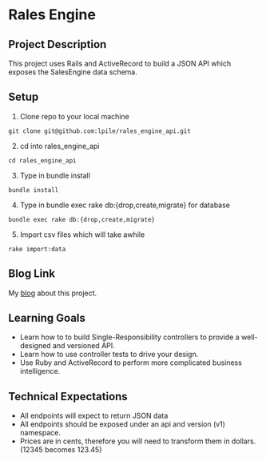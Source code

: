 # Rales Engine

## Project Description
This project uses Rails and ActiveRecord to build a JSON API which exposes the SalesEngine data schema.

## Setup
1. Clone repo to your local machine
```
git clone git@github.com:lpile/rales_engine_api.git
```
2. cd into rales_engine_api
```
cd rales_engine_api
```
3. Type in bundle install
```
bundle install
```
4. Type in bundle exec rake db:{drop,create,migrate} for database
```
bundle exec rake db:{drop,create,migrate}
```
5. Import csv files which will take awhile
```
rake import:data
```

## Blog Link

My [blog](https://medium.com/@logan.pile/rales-engine-my-first-introduction-to-api-6ae61c33b1a) about this project.

## Learning Goals
* Learn how to to build Single-Responsibility controllers to provide a well-designed and versioned API.
* Learn how to use controller tests to drive your design.
* Use Ruby and ActiveRecord to perform more complicated business intelligence.

## Technical Expectations
* All endpoints will expect to return JSON data
* All endpoints should be exposed under an api and version (v1) namespace.
* Prices are in cents, therefore you will need to transform them in dollars. (12345 becomes 123.45)
